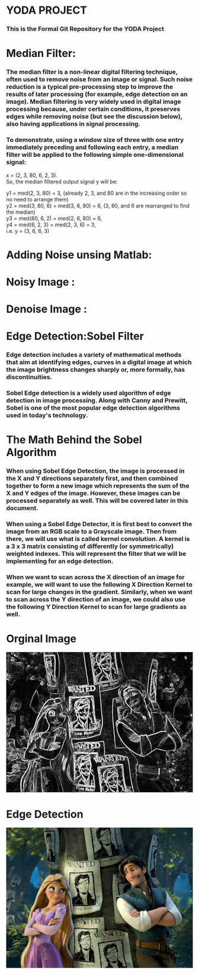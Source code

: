 # YODA PROJECT

### This is the Formal Git Repository for the YODA Project


# Median Filter:
### The median filter is a non-linear digital filtering technique, often used to remove noise from an image or signal. Such noise reduction is a typical pre-processing step to improve the results of later processing (for example, edge detection on an image). Median filtering is very widely used in digital image processing because, under certain conditions, it preserves edges while removing noise (but see the discussion below), also having applications in signal processing.

### To demonstrate, using a window size of three with one entry immediately preceding and following each entry, a median filter will be applied to the following simple one-dimensional signal:

x = (2, 3, 80, 6, 2, 3). <br />
So, the median filtered output signal y will be: <br />

y1 = med(2, 3, 80) = 3, (already 2, 3, and 80 are in the increasing order so no need to arrange them) <br />
y2 = med(3, 80, 6) = med(3, 6, 80) = 6, (3, 80, and 6 are rearranged to find the median) <br />
y3 = med(80, 6, 2) = med(2, 6, 80) = 6, <br />
y4 = med(6, 2, 3) = med(2, 3, 6) = 3, <br />
i.e. y = (3, 6, 6, 3) <br />

# Adding Noise unsing Matlab:

# Noisy Image :

# Denoise Image :

# Edge Detection:Sobel Filter

### Edge detection includes a variety of mathematical methods that aim at identifying edges, curves in a digital image at which the image brightness changes sharply or, more formally, has discontinuities.

### Sobel Edge detection is a widely used algorithm of edge detection in image processing. Along with Canny and Prewitt, Sobel is one of the most popular edge detection algorithms used in today's technology.


# The Math Behind the Sobel Algorithm
### When using Sobel Edge Detection, the image is processed in the X and Y directions separately first, and then combined together to form a new image which represents the sum of the X and Y edges of the image. However, these images can be processed separately as well. This will be covered later in this document.

### When using a Sobel Edge Detector, it is first best to convert the image from an RGB scale to a Grayscale image. Then from there, we will use what is called kernel convolution. A kernel is a 3 x 3 matrix consisting of differently (or symmetrically) weighted indexes. This will represent the filter that we will be implementing for an edge detection.

### When we want to scan across the X direction of an image for example, we will want to use the following X Direction Kernel to scan for large changes in the gradient. Similarly, when we want to scan across the Y direction of an image, we could also use the following Y Direction Kernel to scan for large gradients as well.

# Orginal Image

![Screenshot](VGA.png)

# Edge Detection

![Screenshot](VGA1.png)


